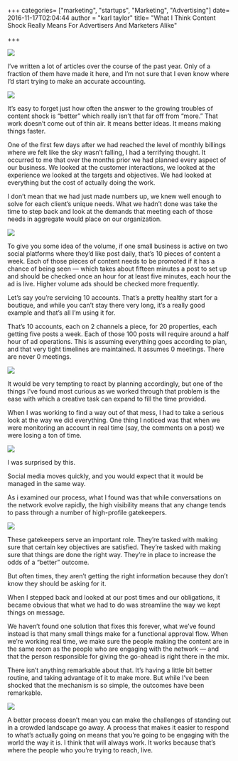 +++
categories= ["marketing", "startups", "Marketing", "Advertising"]
date= 2016-11-17T02:04:44
author = "karl taylor"
title= "What I Think Content Shock Really Means For Advertisers And Marketers Alike"

+++

  ![](https://raw.githubusercontent.com/karljtaylor/kjt/blog/content/assets/50e23-1ve0r7fx6qcyf1cbz1tcjnw.png)  


 I’ve written a lot of articles over the course of the past year. Only of a fraction of them have made it here, and I’m not sure that I even know where I’d start trying to make an accurate accounting.

  ![](https://raw.githubusercontent.com/karljtaylor/kjt/blog/content/assets/b3251-1oclp4nevstnmeghd8yi7_a.jpeg)  


 It’s easy to forget just how often the answer to the growing troubles of content shock is “better” which really isn’t that far off from “more.” That work doesn’t come out of thin air. It means better ideas. It means making things faster.

 One of the first few days after we had reached the level of monthly billings where we felt like the sky wasn’t falling, I had a terrifying thought. It occurred to me that over the months prior we had planned every aspect of our business. We looked at the customer interactions, we looked at the experience we looked at the targets and objectives. We had looked at everything but the cost of actually doing the work.

 I don’t mean that we had just made numbers up, we knew well enough to solve for each client’s unique needs. What we hadn’t done was take the time to step back and look at the demands that meeting each of those needs in aggregate would place on our organization.

  ![](https://raw.githubusercontent.com/karljtaylor/kjt/blog/content/assets/0211d-1c5rq9d2-8sdmv7xrp8otbw.jpeg)  


 To give you some idea of the volume, if one small business is active on two social platforms where they’d like post daily, that’s 10 pieces of content a week. Each of those pieces of content needs to be promoted if it has a chance of being seen — which takes about fifteen minutes a post to set up and should be checked once an hour for at least five minutes, each hour the ad is live. Higher volume ads should be checked more frequently.

 Let’s say you’re servicing 10 accounts. That’s a pretty healthy start for a boutique, and while you can’t stay there very long, it’s a really good example and that’s all I’m using it for.

 That’s 10 accounts, each on 2 channels a piece, for 20 properties, each getting five posts a week. Each of those 100 posts will require around a half hour of ad operations. This is assuming everything goes according to plan, and that very tight timelines are maintained. It assumes 0 meetings. There are never 0 meetings.

  ![](https://raw.githubusercontent.com/karljtaylor/kjt/blog/content/assets/0119e-1vtewm5ldesaubxfhrekhtw.jpeg)  


 It would be very tempting to react by planning accordingly, but one of the things I’ve found most curious as we worked through that problem is the ease with which a creative task can expand to fill the time provided.

 When I was working to find a way out of that mess, I had to take a serious look at the way we did everything. One thing I noticed was that when we were monitoring an account in real time (say, the comments on a post) we were losing a ton of time.

  ![](https://raw.githubusercontent.com/karljtaylor/kjt/blog/content/assets/968f2-1u_xycr2ql9ost-bgaarbxa.jpeg)  


 I was surprised by this.

 Social media moves quickly, and you would expect that it would be managed in the same way.

 As i examined our process, what I found was that while conversations on the network evolve rapidly, the high visibility means that any change tends to pass through a number of high-profile gatekeepers.

  ![](https://raw.githubusercontent.com/karljtaylor/kjt/blog/content/assets/a9546-1pg3e0zihiwvujdeb3by3vq.jpeg)  


 These gatekeepers serve an important role. They’re tasked with making sure that certain key objectives are satisfied. They’re tasked with making sure that things are done the right way. They’re in place to increase the odds of a “better” outcome.

 But often times, they aren’t getting the right information because they don’t know they should be asking for it.

 When I stepped back and looked at our post times and our obligations, it became obvious that what we had to do was streamline the way we kept things on message.

 We haven’t found one solution that fixes this forever, what we’ve found instead is that many small things make for a functional approval flow. When we’re working real time, we make sure the people making the content are in the same room as the people who are engaging with the network — and that the person responsible for giving the go-ahead is right there in the mix.

 There isn’t anything remarkable about that. It’s having a little bit better routine, and taking advantage of it to make more. But while I’ve been shocked that the mechanism is so simple, the outcomes have been remarkable.

  ![](https://raw.githubusercontent.com/karljtaylor/kjt/blog/content/assets/16d67-13eoznqh3hsardiwtcjjvzw.jpeg)  


 A better process doesn’t mean you can make the challenges of standing out in a crowded landscape go away. A process that makes it easier to respond to what’s actually going on means that you’re going to be engaging with the world the way it is. I think that will always work. It works because that’s where the people who you’re trying to reach, live.
